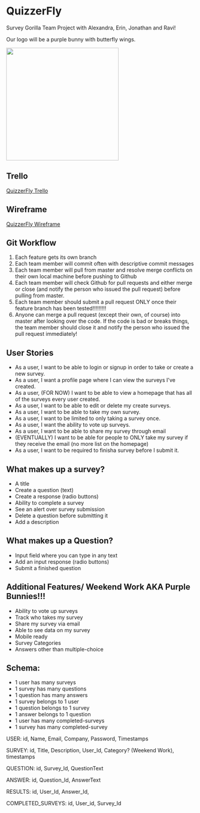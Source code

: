 QuizzerFly
==========

Survey Gorilla Team Project with Alexandra, Erin, Jonathan and Ravi!

Our logo will be a purple bunny with butterfly wings. 

<img height="300px" src="http://i.imgur.com/qEAXN7y.jpg">


Trello
-------

<a href="https://trello.com/b/HlbkbYtl/quizzerfly">QuizzerFly Trello</a>


Wireframe 
---------

<a href="https://erinjoansnyder.mybalsamiq.com/projects/surveygorilla/Survey%20Gorilla%20Wirefram">QuizzerFly Wireframe</a>

Git Workflow
-----------
1. Each feature gets its own branch
2. Each team member will commit often with descriptive commit messages
3. Each team member will pull from master and resolve merge conflicts on their own local machine before pushing to Github
4. Each team member will check Github for pull requests and either merge or close (and notify the person who issued the pull request) before pulling from master.
5. Each team member should submit a pull request ONLY once their feature branch has been tested!!!!!!!!! 
6. Anyone can merge a pull request (except their own, of course) into master after looking over the code. If the code is bad or breaks things, the team member should close it and notify the person who issued the pull request immediately!



User Stories
-----------
* As a user, I want to be able to login or signup in order to take or create a new survey.
* As a user, I want a profile page where I can view the surveys I've created.
* As a user, (FOR NOW) I want to be able to view a homepage that has all of the surveys every user created.
* As a user, I want to be able to edit or delete my create surveys.
* As a user, I want to be able to take my own survey.
* As a user, I want to be limited to only taking a survey once.
* As a user, I want the ability to vote up surveys.
* As a user, I want to be able to share my survey through email
* (EVENTUALLY) I want to be able for people to ONLY take my survey if they receive the email (no more list on the homepage)
* As a user, I want to be required to finisha survey before I submit it.


What makes up a survey?
----------------------
* A title
* Create a question (text)
* Create a response (radio buttons)
* Ability to complete a survey
* See an alert over survey submission
* Delete a question before submitting it
* Add a description



What makes up a Question? 
------------------------
* Input field where you can type in any text
* Add an input response (radio buttons)
* Submit a finished question



Additional Features/ Weekend Work  AKA Purple Bunnies!!!
----------------------------------------------------
* Ability to vote up surveys
* Track who takes my survey
* Share my survey via email
* Able to see data on my survey
* Mobile ready
* Survey Categories
* Answers other than multiple-choice


Schema: 
-------
* 1 user has many surveys  
* 1 survey has many questions  
* 1 question has many answers  
* 1 survey belongs to 1 user  
* 1 question belongs to 1 survey  
* 1 answer belongs to 1 question   
* 1 user has many completed-surveys  
* 1 survey has many completed-survey   



USER: id, Name, Email, Company, Password, Timestamps

SURVEY: id, Title, Description, User_Id, Category? (Weekend Work), timestamps

QUESTION: id, Survey_Id, QuestionText

ANSWER: id, Question_Id, AnswerText

RESULTS: id, User_Id, Answer_Id, 

COMPLETED_SURVEYS: id, User_id, Survey_Id

